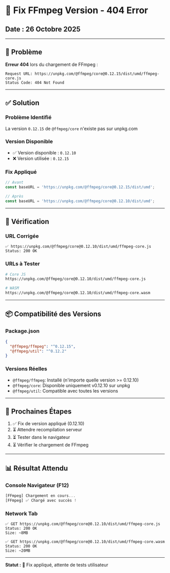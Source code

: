# 🔧 Fix FFmpeg Version - 404 Error

## Date : 26 Octobre 2025

---

## 🐛 Problème

**Erreur 404** lors du chargement de FFmpeg :
```
Request URL: https://unpkg.com/@ffmpeg/core@0.12.15/dist/umd/ffmpeg-core.js
Status Code: 404 Not Found
```

---

## ✅ Solution

### Problème Identifié
La version `0.12.15` de `@ffmpeg/core` n'existe pas sur unpkg.com

### Version Disponible
- ✅ Version disponible : `0.12.10`
- ❌ Version utilisée : `0.12.15`

### Fix Appliqué
```typescript
// Avant
const baseURL = 'https://unpkg.com/@ffmpeg/core@0.12.15/dist/umd';

// Après
const baseURL = 'https://unpkg.com/@ffmpeg/core@0.12.10/dist/umd';
```

---

## 🧪 Vérification

### URL Corrigée
```
✅ https://unpkg.com/@ffmpeg/core@0.12.10/dist/umd/ffmpeg-core.js
Status: 200 OK
```

### URLs à Tester
```bash
# Core JS
https://unpkg.com/@ffmpeg/core@0.12.10/dist/umd/ffmpeg-core.js

# WASM
https://unpkg.com/@ffmpeg/core@0.12.10/dist/umd/ffmpeg-core.wasm
```

---

## 📦 Compatibilité des Versions

### Package.json
```json
{
  "@ffmpeg/ffmpeg": "^0.12.15",
  "@ffmpeg/util": "^0.12.2"
}
```

### Versions Réelles
- `@ffmpeg/ffmpeg`: Installé (n'importe quelle version >= 0.12.10)
- `@ffmpeg/core`: Disponible uniquement v0.12.10 sur unpkg
- `@ffmpeg/util`: Compatible avec toutes les versions

---

## 🎯 Prochaines Étapes

1. ✅ Fix de version appliqué (0.12.10)
2. ⏳ Attendre recompilation serveur
3. ⏳ Tester dans le navigateur
4. ⏳ Vérifier le chargement de FFmpeg

---

## 📊 Résultat Attendu

### Console Navigateur (F12)
```javascript
[FFmpeg] Chargement en cours...
[FFmpeg] ✅ Chargé avec succès !
```

### Network Tab
```
✅ GET https://unpkg.com/@ffmpeg/core@0.12.10/dist/umd/ffmpeg-core.js
Status: 200 OK
Size: ~8MB

✅ GET https://unpkg.com/@ffmpeg/core@0.12.10/dist/umd/ffmpeg-core.wasm
Status: 200 OK
Size: ~20MB
```

---

**Statut :** 🔧 Fix appliqué, attente de tests utilisateur


